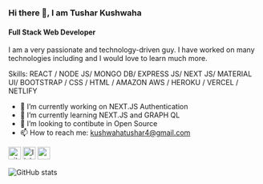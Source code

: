 ### Hi there 👋, I am Tushar Kushwaha
#### Full Stack Web Developer
I am a very passionate and technology-driven guy. I have worked on many technologies including and I would love to learn much more.

Skills: REACT /  NODE JS/ MONGO DB/ EXPRESS JS/ NEXT JS/ MATERIAL UI/  BOOTSTRAP / CSS / HTML / AMAZON AWS / HEROKU / VERCEL / NETLIFY 

- 🔭 I’m currently working on NEXT.JS Authentication 
- 🌱 I’m currently learning NEXT.JS and GRAPH QL 
- 👯 I’m looking to contibute in Open Source 
- 📫 How to reach me: kushwahatushar4@gmail.com 


[<img src='https://res.cloudinary.com/tusharkushwaha/image/upload/v1622540234/github_1_v2n74k.png' alt='github' height='25'>](https://github.com/tusharkushwaha)  [<img src='https://res.cloudinary.com/tusharkushwaha/image/upload/v1622540329/linkedin1_s7xylc.png' alt='linkedin' height='25'>](https://www.linkedin.com/in/https://in.linkedin.com/in/tusharkushwaha/)  [<img src='https://res.cloudinary.com/tusharkushwaha/image/upload/v1622540382/globe_pdaswy.png' alt='website' height='25'>](https://www.tusharkushwaha.tech/)  

![GitHub stats](https://github-readme-stats.vercel.app/api?username=tusharkushwaha&show_icons=true)  


